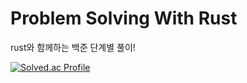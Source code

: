 # Problem Solving With Rust

rust와 함께하는 백준 단계별 풀이!


[![Solved.ac Profile](http://mazassumnida.wtf/api/v2/generate_badge?boj=kingman330)](https://solved.ac/kingman330)
